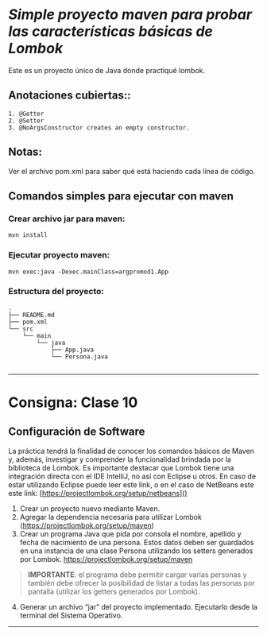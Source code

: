 # ***Simple proyecto maven para probar las características básicas de Lombok***

Este es un proyecto único de Java donde practiqué lombok. 

## Anotaciones cubiertas::


````
1. @Getter
2. @Setter
3. @NoArgsConstructor creates an empty constructor.
````
## **Notas:**
Ver el archivo pom.xml para saber qué está haciendo cada línea de código.

## **Comandos simples para ejecutar con maven**


### Crear archivo jar para maven:
```
mvn install
```

### Ejecutar proyecto maven:
```
mvn exec:java -Dexec.mainClass=argpromod1.App
```

### Estructura del proyecto:
```
.
├── README.md
├── pom.xml
└── src
    └── main
        └── java
            ├── App.java
            └── Persona.java
   
```

------

# Consigna: **Clase 10**

## **Configuración de Software**  

La práctica tendrá la finalidad de conocer los comandos básicos de Maven y, además, investigar y comprender la funcionalidad brindada por la biblioteca de Lombok. Es importante destacar que Lombok tiene una integración directa con el IDE IntelliJ, no así con Eclipse u otros. En caso de estar utilizando Eclipse puede leer este link, o en el caso de NetBeans este  este  link: [https://projectlombok.org/setup/netbeans]()

1. Crear un proyecto nuevo mediante Maven.
2. Agregar la dependencia necesaria para utilizar  Lombok (https://projectlombok.org/setup/maven)
3. Crear un programa Java que pida por consola el nombre, apellido y fecha de nacimiento de una persona. Estos datos deben ser guardados en una instancia de una clase Persona utilizando los setters generados por Lombok. https://projectlombok.org/setup/maven
>**IMPORTANTE**: el programa debe permitir cargar varias personas y también debe ofrecer la posibilidad de listar a todas las personas por pantalla (utilizar los getters generados por Lombok).
4. Generar un archivo “jar” del proyecto implementado. Ejecutarlo desde la terminal del Sistema Operativo.

------